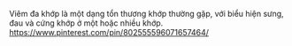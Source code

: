 Viêm đa khớp là một dạng tổn thương khớp thường gặp, với biểu hiện sưng, đau và cứng khớp ở một hoặc nhiều khớp. 
https://www.pinterest.com/pin/802555596071657464/
